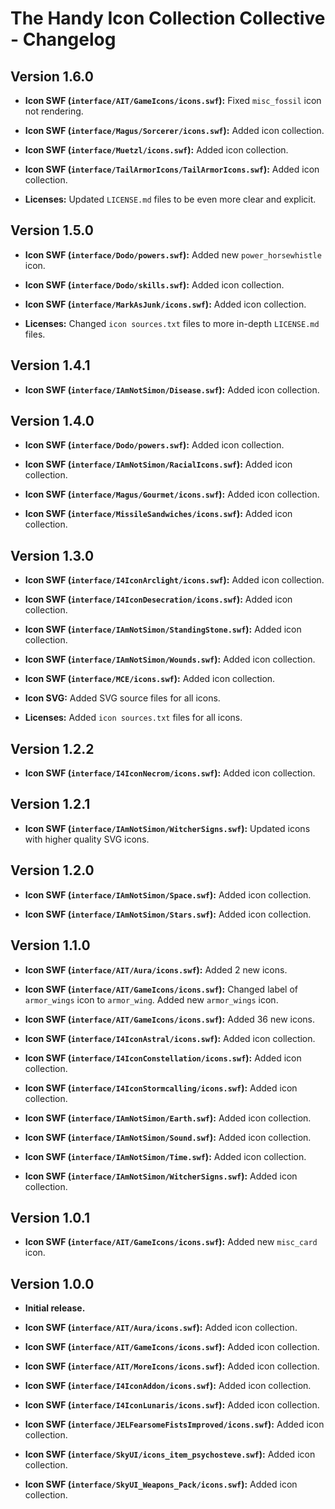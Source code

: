 # The Handy Icon Collection Collective - Changelog

## Version 1.6.0

- **Icon SWF (`interface/AIT/GameIcons/icons.swf`):** Fixed `misc_fossil` icon not rendering.

- **Icon SWF (`interface/Magus/Sorcerer/icons.swf`):** Added icon collection.

- **Icon SWF (`interface/Muetzl/icons.swf`):** Added icon collection.

- **Icon SWF (`interface/TailArmorIcons/TailArmorIcons.swf`):** Added icon collection.

- **Licenses:** Updated `LICENSE.md` files to be even more clear and explicit.

## Version 1.5.0

- **Icon SWF (`interface/Dodo/powers.swf`):** Added new `power_horsewhistle` icon.

- **Icon SWF (`interface/Dodo/skills.swf`):** Added icon collection.

- **Icon SWF (`interface/MarkAsJunk/icons.swf`):** Added icon collection.

- **Licenses:** Changed `icon sources.txt` files to more in-depth `LICENSE.md` files.

## Version 1.4.1

- **Icon SWF (`interface/IAmNotSimon/Disease.swf`):** Added icon collection.

## Version 1.4.0

- **Icon SWF (`interface/Dodo/powers.swf`):** Added icon collection.

- **Icon SWF (`interface/IAmNotSimon/RacialIcons.swf`):** Added icon collection.

- **Icon SWF (`interface/Magus/Gourmet/icons.swf`):** Added icon collection.

- **Icon SWF (`interface/MissileSandwiches/icons.swf`):** Added icon collection.

## Version 1.3.0

- **Icon SWF (`interface/I4IconArclight/icons.swf`):** Added icon collection.

- **Icon SWF (`interface/I4IconDesecration/icons.swf`):** Added icon collection.

- **Icon SWF (`interface/IAmNotSimon/StandingStone.swf`):** Added icon collection.

- **Icon SWF (`interface/IAmNotSimon/Wounds.swf`):** Added icon collection.

- **Icon SWF (`interface/MCE/icons.swf`):** Added icon collection.

- **Icon SVG:** Added SVG source files for all icons.

- **Licenses:** Added `icon sources.txt` files for all icons.

## Version 1.2.2

- **Icon SWF (`interface/I4IconNecrom/icons.swf`):** Added icon collection.

## Version 1.2.1

- **Icon SWF (`interface/IAmNotSimon/WitcherSigns.swf`):** Updated icons with higher quality SVG icons.

## Version 1.2.0

- **Icon SWF (`interface/IAmNotSimon/Space.swf`):** Added icon collection.

- **Icon SWF (`interface/IAmNotSimon/Stars.swf`):** Added icon collection.

## Version 1.1.0

- **Icon SWF (`interface/AIT/Aura/icons.swf`):** Added 2 new icons.

- **Icon SWF (`interface/AIT/GameIcons/icons.swf`):** Changed label of `armor_wings` icon to `armor_wing`. Added new `armor_wings` icon.

- **Icon SWF (`interface/AIT/GameIcons/icons.swf`):** Added 36 new icons.

- **Icon SWF (`interface/I4IconAstral/icons.swf`):** Added icon collection.

- **Icon SWF (`interface/I4IconConstellation/icons.swf`):** Added icon collection.

- **Icon SWF (`interface/I4IconStormcalling/icons.swf`):** Added icon collection.

- **Icon SWF (`interface/IAmNotSimon/Earth.swf`):** Added icon collection.

- **Icon SWF (`interface/IAmNotSimon/Sound.swf`):** Added icon collection.

- **Icon SWF (`interface/IAmNotSimon/Time.swf`):** Added icon collection.

- **Icon SWF (`interface/IAmNotSimon/WitcherSigns.swf`):** Added icon collection.

## Version 1.0.1

- **Icon SWF (`interface/AIT/GameIcons/icons.swf`):** Added new `misc_card` icon.

## Version 1.0.0

- **Initial release.**

- **Icon SWF (`interface/AIT/Aura/icons.swf`):** Added icon collection.

- **Icon SWF (`interface/AIT/GameIcons/icons.swf`):** Added icon collection.

- **Icon SWF (`interface/AIT/MoreIcons/icons.swf`):** Added icon collection.

- **Icon SWF (`interface/I4IconAddon/icons.swf`):** Added icon collection.

- **Icon SWF (`interface/I4IconLunaris/icons.swf`):** Added icon collection.

- **Icon SWF (`interface/JELFearsomeFistsImproved/icons.swf`):** Added icon collection.

- **Icon SWF (`interface/SkyUI/icons_item_psychosteve.swf`):** Added icon collection.

- **Icon SWF (`interface/SkyUI_Weapons_Pack/icons.swf`):** Added icon collection.
